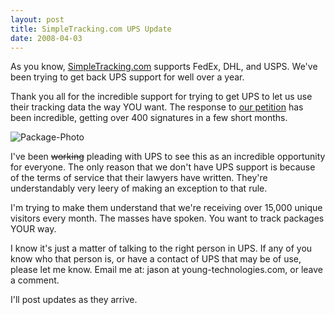```yaml
---
layout: post
title: SimpleTracking.com UPS Update
date: 2008-04-03
---
```


As you know, [SimpleTracking.com](http://www.SimpleTracking.com) supports FedEx, DHL, and USPS. We've been trying to get back UPS support for well over a year.

Thank you all for the incredible support for trying to get UPS to let us use their tracking data the way YOU want. The response to [our petition](http://www.petitiononline.com/st0001/petition.html) has been incredible, getting over 400 signatures in a few short months.

![Package-Photo](shipping-package.jpg) 

I've been <strike>working</strike> pleading with UPS to see this as an incredible opportunity for everyone. The only reason that we don't have UPS support is because of the terms of service that their lawyers have written. They're understandably very leery of making an exception to that rule.

I'm trying to make them understand that we're receiving over 15,000 unique visitors every month. The masses have spoken. You want to track packages YOUR way.

I know it's just a matter of talking to the right person in UPS. If any of you know who that person is, or have a contact of UPS that may be of use, please let me know. Email me at: jason at young-technologies.com, or leave a comment.

I'll post updates as they arrive.